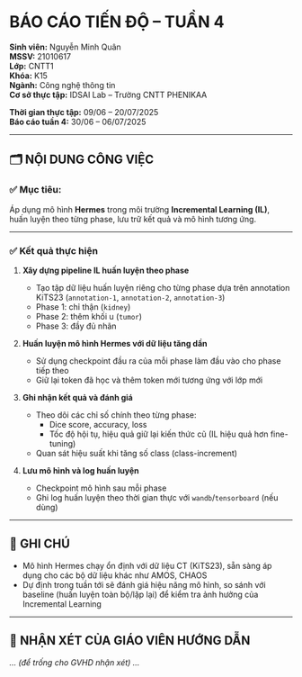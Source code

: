 # BÁO CÁO TIẾN ĐỘ – TUẦN 4

**Sinh viên:** Nguyễn Minh Quân  
**MSSV:** 21010617  
**Lớp:** CNTT1  
**Khóa:** K15  
**Ngành:** Công nghệ thông tin  
**Cơ sở thực tập:** IDSAI Lab – Trường CNTT PHENIKAA  

**Thời gian thực tập:** 09/06 – 20/07/2025  
**Báo cáo tuần 4:** 30/06 – 06/07/2025  

---

## 🗂 NỘI DUNG CÔNG VIỆC

### ✅ Mục tiêu:
Áp dụng mô hình **Hermes** trong môi trường **Incremental Learning (IL)**,  
huấn luyện theo từng phase, lưu trữ kết quả và mô hình tương ứng.

---

### ✅ Kết quả thực hiện

1. **Xây dựng pipeline IL huấn luyện theo phase**
   - Tạo tập dữ liệu huấn luyện riêng cho từng phase dựa trên annotation KiTS23 (`annotation-1`, `annotation-2`, `annotation-3`)
   - Phase 1: chỉ thận (`kidney`)
   - Phase 2: thêm khối u (`tumor`)
   - Phase 3: đầy đủ nhãn

2. **Huấn luyện mô hình Hermes với dữ liệu tăng dần**
   - Sử dụng checkpoint đầu ra của mỗi phase làm đầu vào cho phase tiếp theo
   - Giữ lại token đã học và thêm token mới tương ứng với lớp mới

3. **Ghi nhận kết quả và đánh giá**
   - Theo dõi các chỉ số chính theo từng phase:  
     - Dice score, accuracy, loss  
     - Tốc độ hội tụ, hiệu quả giữ lại kiến thức cũ (IL hiệu quả hơn fine-tuning)
   - Quan sát hiệu suất khi tăng số class (class-increment)

4. **Lưu mô hình và log huấn luyện**
   - Checkpoint mô hình sau mỗi phase
   - Ghi log huấn luyện theo thời gian thực với `wandb`/`tensorboard` (nếu dùng)

---

## 📌 GHI CHÚ

- Mô hình Hermes chạy ổn định với dữ liệu CT (KiTS23), sẵn sàng áp dụng cho các bộ dữ liệu khác như AMOS, CHAOS
- Dự định trong tuần tới sẽ đánh giá hiệu năng mô hình, so sánh với baseline (huấn luyện toàn bộ/lặp lại) để kiểm tra ảnh hưởng của Incremental Learning

---

## 📌 NHẬN XÉT CỦA GIÁO VIÊN HƯỚNG DẪN

*… (để trống cho GVHD nhận xét) …*
